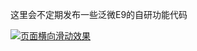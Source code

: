 这里会不定期发布一些泛微E9的自研功能代码

[![页面横向滑动效果](https://img.youtube.com/vi/YOUR_VIDEO_ID/0.jpg)](https://github.com/ForeverSmiYng/Ecology_9_Kit/blob/main/%E6%95%88%E6%9E%9C%E6%BC%94%E7%A4%BA/%E9%A1%B5%E9%9D%A2%E6%A8%AA%E5%90%91%E6%BB%91%E5%8A%A8%E6%BC%94%E7%A4%BA.mp4)
